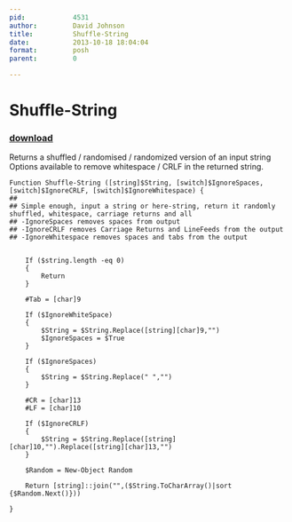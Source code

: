 ```yaml
---
pid:            4531
author:         David Johnson
title:          Shuffle-String
date:           2013-10-18 18:04:04
format:         posh
parent:         0

---
```


# Shuffle-String

### [download](//scripts/4531.ps1)

Returns a shuffled / randomised / randomized version of an input string
Options available to remove whitespace / CRLF in the returned string.

```posh
Function Shuffle-String ([string]$String, [switch]$IgnoreSpaces, [switch]$IgnoreCRLF, [switch]$IgnoreWhitespace) {
##
## Simple enough, input a string or here-string, return it randomly shuffled, whitespace, carriage returns and all
## -IgnoreSpaces removes spaces from output
## -IgnoreCRLF removes Carriage Returns and LineFeeds from the output
## -IgnoreWhitespace removes spaces and tabs from the output


    If ($string.length -eq 0) 
    {
        Return
    }
    
    #Tab = [char]9
    
    If ($IgnoreWhiteSpace)
    {
        $String = $String.Replace([string][char]9,"")
        $IgnoreSpaces = $True
    }

    If ($IgnoreSpaces)
    {
        $String = $String.Replace(" ","")
    }

    #CR = [char]13
    #LF = [char]10

    If ($IgnoreCRLF)
    {
        $String = $String.Replace([string][char]10,"").Replace([string][char]13,"")
    }

    $Random = New-Object Random
    
    Return [string]::join("",($String.ToCharArray()|sort {$Random.Next()}))

}
```

